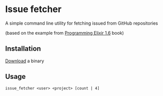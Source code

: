 # Issue fetcher

A simple command line utility for fetching issued from GitHub repositories

(based on the example from [Programming Elixir 1.6](https://pragprog.com/book/elixir16/programming-elixir-1-6) book)

## Installation

[Download](https://drive.google.com/open?id=17fEJOUvT0jSFT7lTj12UuTp--_99poxu) a binary

## Usage

`issue_fetcher <user> <project> [count | 4]`
  
